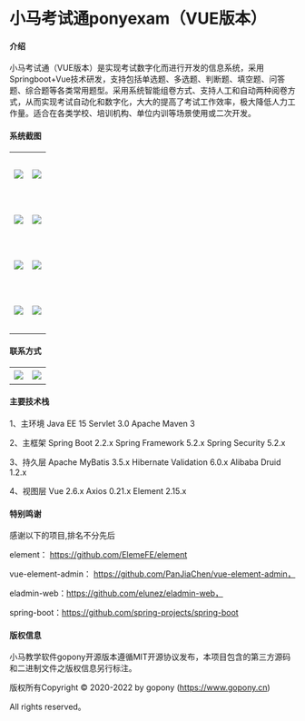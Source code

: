 # 小马考试通ponyexam（VUE版本）

#### 介绍
小马考试通（VUE版本）是实现考试数字化而进行开发的信息系统，采用Springboot+Vue技术研发，支持包括单选题、多选题、判断题、填空题、问答题、综合题等各类常用题型。采用系统智能组卷方式、支持人工和自动两种阅卷方式，从而实现考试自动化和数字化，大大的提高了考试工作效率，极大降低人力工作量。适合在各类学校、培训机构、单位内训等场景使用或二次开发。

#### 系统截图
<table>
    <tr>
        <td width="50%" height="80"><img src="https://gitee.com/ponyedu/goponyexam/raw/master/files/feature-1.png"/></td>
        <td><img src="https://gitee.com/ponyedu/goponyexam/raw/master/files/feature-2.png"/></td>
    </tr>
    <tr>
        <td width="50%" height="80"><img src="https://gitee.com/ponyedu/goponyexam/raw/master/files/feature-3.png"/></td>
        <td><img src="https://gitee.com/ponyedu/goponyexam/raw/master/files/feature-4.png"/></td>
    </tr>
    <tr>
        <td width="50%" height="80"><img src="https://gitee.com/ponyedu/goponyexam/raw/master/files/feature-5.png"/></td>
        <td><img src="https://gitee.com/ponyedu/goponyexam/raw/master/files/feature-6.png"/></td>
    </tr>
    <tr>
        <td width="50%" height="80"><img src="https://gitee.com/ponyedu/goponyexam/raw/master/files/feature-7.png"/></td>
        <td><img src="https://gitee.com/ponyedu/goponyexam/raw/master/files/feature-8.png"/></td>
    </tr>
</table>




#### 联系方式

<table>
    <tr>
        <td width="50%" height="30"><img src="https://gitee.com/ponyedu/goponyexam/raw/master/files/qq.png"/></td>
        <td width="50%" height="30"><img src="https://gitee.com/ponyedu/goponyexam/raw/master/files/wechat.png"/></td>
    </tr>
   
</table>



#### 主要技术栈

1、主环境
   Java EE 15
   Servlet 3.0
   Apache Maven 3

2、主框架
   Spring Boot 2.2.x
   Spring Framework 5.2.x
   Spring Security 5.2.x

3、持久层
   Apache MyBatis 3.5.x
   Hibernate Validation 6.0.x
   Alibaba Druid 1.2.x

4、视图层
   Vue 2.6.x
   Axios 0.21.x
   Element 2.15.x



#### 特别鸣谢
  
  感谢以下的项目,排名不分先后
  
  element： https://github.com/ElemeFE/element
  
  vue-element-admin： https://github.com/PanJiaChen/vue-element-admin，
  
  eladmin-web：https://github.com/elunez/eladmin-web，
  
  spring-boot：https://github.com/spring-projects/spring-boot


    
#### 版权信息
  
  小马教学软件gopony开源版本遵循MIT开源协议发布，本项目包含的第三方源码和二进制文件之版权信息另行标注。
  
  版权所有Copyright © 2020-2022 by gopony (https://www.gopony.cn)
  
  All rights reserved。